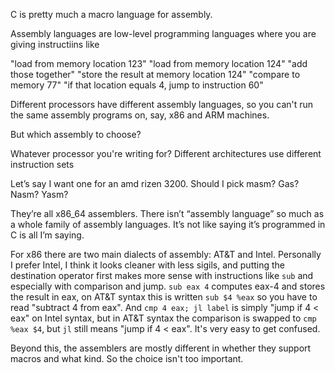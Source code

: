 C is pretty much a macro language for assembly.

Assembly languages are low-level programming languages where you are giving instructiins like

"load from memory location 123" "load from memory location 124" "add those together" "store the result at memory location 124" "compare to memory 77" "if that location equals 4, jump to instruction 60"

Different processors have different assembly languages, so you can't run the same assembly programs on, say, x86 and ARM machines.


But which assembly to choose?

Whatever processor you're writing for? Different architectures use different instruction sets

Let’s say I want one for an amd rizen 3200. Should I pick masm? Gas? Nasm? Yasm?

They’re all x86_64 assemblers. There isn’t “assembly language” so much as a whole family of assembly languages. It’s not like saying it’s programmed in C is all I’m saying.

For x86 there are two main dialects of assembly: AT&T and Intel. Personally I prefer Intel, I think it looks cleaner with less sigils, and putting the destination operator first makes more sense with instructions like `sub` and especially with comparison and jump. `sub eax 4` computes eax-4 and stores the result in eax, on AT&T syntax this is written `sub $4 %eax` so you have to read "subtract 4 from eax". And `cmp 4 eax; jl label` is simply "jump if 4 < eax" on Intel syntax, but in AT&T syntax the comparison is swapped to `cmp %eax $4`, but `jl` still means "jump if 4 < eax". It's very easy to get confused.

Beyond this, the assemblers are mostly different in whether they support macros and what kind. So the choice isn't too important.